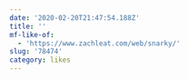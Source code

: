 ```yaml
---
date: '2020-02-20T21:47:54.188Z'
title: ''
mf-like-of:
  - 'https://www.zachleat.com/web/snarky/'
slug: '78474'
category: likes
---
```

